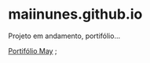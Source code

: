 # maiinunes.github.io
Projeto em andamento, portifólio...

[Portifólio May](https://maiinunes.github.io/) ;


